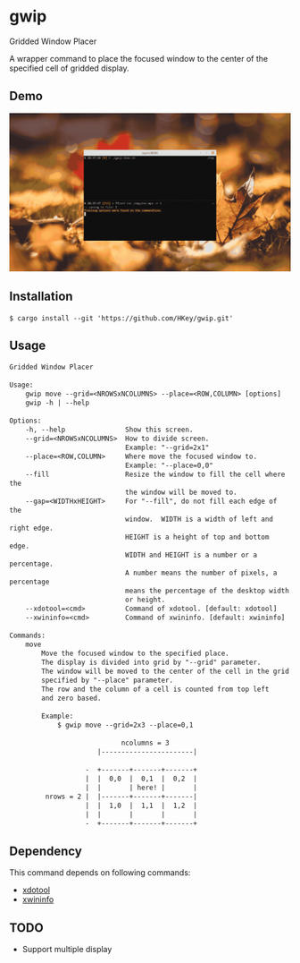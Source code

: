 # gwip

Gridded Window Placer

A wrapper command to place the focused window to the center of
the specified cell of gridded display.

## Demo

![screencast](./screencast/screencast.gif)

## Installation

```
$ cargo install --git 'https://github.com/HKey/gwip.git'
```

## Usage

```
Gridded Window Placer

Usage:
    gwip move --grid=<NROWSxNCOLUMNS> --place=<ROW,COLUMN> [options]
    gwip -h | --help

Options:
    -h, --help               Show this screen.
    --grid=<NROWSxNCOLUMNS>  How to divide screen.
                             Example: "--grid=2x1"
    --place=<ROW,COLUMN>     Where move the focused window to.
                             Example: "--place=0,0"
    --fill                   Resize the window to fill the cell where the
                             the window will be moved to.
    --gap=<WIDTHxHEIGHT>     For "--fill", do not fill each edge of the
                             window.  WIDTH is a width of left and right edge.
                             HEIGHT is a height of top and bottom edge.
                             WIDTH and HEIGHT is a number or a percentage.
                             A number means the number of pixels, a percentage
                             means the percentage of the desktop width
                             or height.
    --xdotool=<cmd>          Command of xdotool. [default: xdotool]
    --xwininfo=<cmd>         Command of xwininfo. [default: xwininfo]

Commands:
    move
        Move the focused window to the specified place.
        The display is divided into grid by "--grid" parameter.
        The window will be moved to the center of the cell in the grid
        specified by "--place" parameter.
        The row and the column of a cell is counted from top left
        and zero based.

        Example:
            $ gwip move --grid=2x3 --place=0,1

                            ncolumns = 3
                      |-----------------------|

                   -  +-------+-------+-------+
                   |  |  0,0  |  0,1  |  0,2  |
                   |  |       | here! |       |
         nrows = 2 |  |-------+-------+-------|
                   |  |  1,0  |  1,1  |  1,2  |
                   |  |       |       |       |
                   -  +-------+-------+-------+
```

## Dependency

This command depends on following commands:
- [xdotool](https://www.semicomplete.com/projects/xdotool/)
- [xwininfo](https://gitlab.freedesktop.org/xorg/app/xwininfo)

## TODO

- Support multiple display
